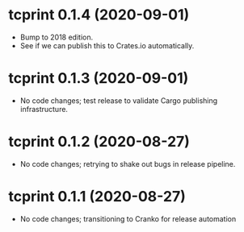 # tcprint 0.1.4 (2020-09-01)

- Bump to 2018 edition.
- See if we can publish this to Crates.io automatically.

# tcprint 0.1.3 (2020-09-01)

- No code changes; test release to validate Cargo publishing infrastructure.

# tcprint 0.1.2 (2020-08-27)

- No code changes; retrying to shake out bugs in release pipeline.

# tcprint 0.1.1 (2020-08-27)

- No code changes; transitioning to Cranko for release automation
